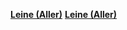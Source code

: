 [**Leine (Aller)**](https://de.wikipedia.org/wiki/Leine_(Aller))
[**Leine (Aller)**](https://de.m.wikipedia.org/wiki/Leine_(Aller))